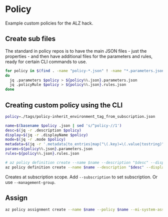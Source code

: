 # Policy

Example custom policies for the ALZ hack.

## Create sub files

The standard in policy repos is to have the main JSON files - just the properties - and then have additional files for the parameters and rules, ready for certain CLI commands to use.

```bash
for policy in $(find . -name "policy-*.json" ! -name "*.parameters.json" ! -name "*.rules.json")
do
  jq .parameters $policy > ${policy%%.json}.parameters.json
  jq .policyRule $policy > ${policy%%.json}.rules.json
done
```

## Creating custom policy using the CLI

```bash
policy=./tags/policy-inherit_environment_tag_from_subscription.json
```

```bash
name=$(basename $policy .json | sed 's/^policy-//1')
desc=$(jq -r .description $policy)
display=$(jq -r .displayName $policy)
mode=$(jq -r .mode $policy)
metadata=$(jq -r '.metadata|to_entries|map("\(.key)=\(.value|tostring)")|.[]' $policy)
params=${policy%%.json}.parameters.json
rules=${policy%%.json}.rules.json
```

```bash
# az policy definition create --name $name --description "$desc" --display-name "$display" --metadata $metadata --mode $mode --rules $rules --params $params
az policy definition create --name $name --description "$desc" --display-name "$display" --metadata $metadata --mode $mode --rules $rules
```

Creates at subscription scope. Add `--subscription` to set subscription. Or use `--management-group`.

## Assign

```bash
az policy assignment create --name $name --policy $name --mi-system-assigned --description "$desc" --display-name "$display"
```
